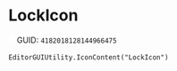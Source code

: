 # LockIcon
![](/img/LockIcon.png)
GUID: `4182018128144966475`
```
EditorGUIUtility.IconContent("LockIcon")
```
